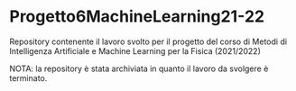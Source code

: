 # Progetto6MachineLearning21-22
Repository contenente il lavoro svolto per il progetto del corso di Metodi di Intelligenza Artificiale e Machine Learning per la Fisica (2021/2022)

NOTA: la repository è stata archiviata in quanto il lavoro da svolgere è terminato.

